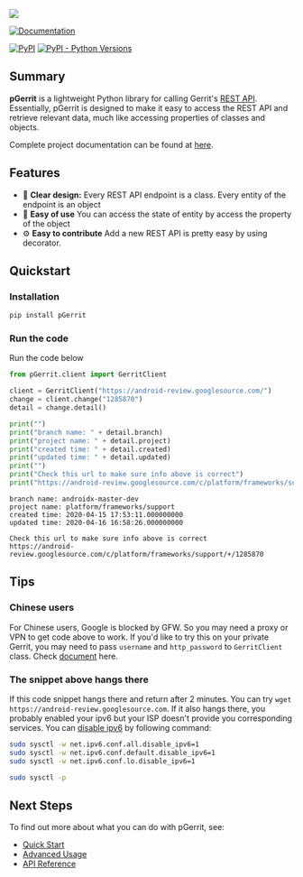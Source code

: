 [![](docs/_static/logo.png)](https://pypi.org/project/pGerrit/)

[![Documentation](https://img.shields.io/readthedocs/pgerrit)](https://pgerrit.readthedocs.io/en/latest/)

[![PyPI](https://img.shields.io/pypi/v/pGerrit.svg?color=blue)](https://pypi.org/project/pGerrit/)
[![PyPI - Python Versions](https://img.shields.io/pypi/pyversions/pGerrit.svg)](https://pypi.org/project/pGerrit/)


## Summary
**pGerrit** is a lightweight Python library for calling Gerrit's [REST API](https://gerrit-review.googlesource.com/Documentation/rest-api.html). Essentially, pGerrit is designed to make it easy to access the REST API and retrieve relevant data, much like accessing properties of classes and objects. 
<!-- RTD-IGNORE -->
Complete project documentation can be found at [here](https://pgerrit.readthedocs.io/en/latest/).
<!-- END-RTD-IGNORE -->

## Features
* 🍰 **Clear design:** Every REST API endpoint is a class. Every entity of the endpoint is an object
* 🚀 **Easy of use** You can access the state of entity by access the property of the object
* ⚙️ **Easy to contribute** Add a new REST API is pretty easy by using decorator.

## Quickstart

### Installation
```bash
pip install pGerrit
```

### Run the code
Run the code below
```python
from pGerrit.client import GerritClient

client = GerritClient("https://android-review.googlesource.com/")
change = client.change("1285870")
detail = change.detail()

print("")
print("branch name: " + detail.branch)
print("project name: " + detail.project)
print("created time: " + detail.created)
print("updated time: " + detail.updated)
print("")
print("Check this url to make sure info above is correct")
print("https://android-review.googlesource.com/c/platform/frameworks/support/+/1285870")
```

```
branch name: androidx-master-dev
project name: platform/frameworks/support
created time: 2020-04-15 17:53:11.000000000
updated time: 2020-04-16 16:58:26.000000000

Check this url to make sure info above is correct
https://android-review.googlesource.com/c/platform/frameworks/support/+/1285870
```
## Tips

### Chinese users
For Chinese users, Google is blocked by GFW. So you may need a proxy or VPN to get code above to work.
If you'd like to try this on your private Gerrit, you may need to pass `username` and `http_password` to `GerritClient` class. Check [document](https://pgerrit.readthedocs.io/en/latest/user/quickstart/#use-it-on-private-gerrit) here.

### The snippet above hangs there
If this code snippet hangs there and return after 2 minutes. You can try `wget https://android-review.googlesource.com`. If it also hangs there, you probably enabled your ipv6 but your ISP doesn't provide you corresponding services.
You can [disable ipv6](https://itsfoss.com/disable-ipv6-ubuntu-linux/) by following command:
```bash
sudo sysctl -w net.ipv6.conf.all.disable_ipv6=1
sudo sysctl -w net.ipv6.conf.default.disable_ipv6=1
sudo sysctl -w net.ipv6.conf.lo.disable_ipv6=1

sudo sysctl -p
```

## Next Steps
To find out more about what you can do with pGerrit, see:

* [Quick Start](https://pgerrit.readthedocs.io/en/latest/user/quickstart/)
* [Advanced Usage](https://pgerrit.readthedocs.io/en/latest/user/advanced/)
* [API Reference](https://pgerrit.readthedocs.io/end/latest/reference.html)
